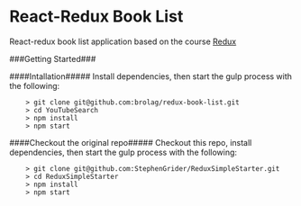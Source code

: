 # React-Redux Book List

React-redux book list application based on the course [Redux](https://www.udemy.com/react-redux/)


###Getting Started###


####Intallation#####
Install dependencies, then start the gulp process with the following:

```
	> git clone git@github.com:brolag/redux-book-list.git
	> cd YouTubeSearch
	> npm install
	> npm start
```



####Checkout the original repo#####
Checkout this repo, install dependencies, then start the gulp process with the following:

```
	> git clone git@github.com:StephenGrider/ReduxSimpleStarter.git
	> cd ReduxSimpleStarter
	> npm install
	> npm start
```

